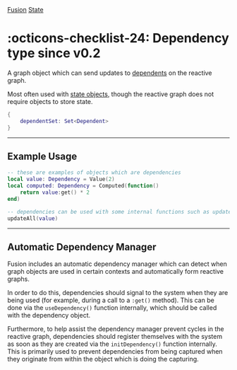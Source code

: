 <nav class="fusiondoc-api-breadcrumbs">
	<a href="../..">Fusion</a>
	<a href="..">State</a>
</nav>

<h1 class="fusiondoc-api-header" markdown>
	<span class="fusiondoc-api-icon" markdown>:octicons-checklist-24:</span>
	<span class="fusiondoc-api-name">Dependency</span>
	<span class="fusiondoc-api-pills">
		<span class="fusiondoc-api-pill-type">type</span>
		<span class="fusiondoc-api-pill-since">since v0.2</span>
	</span>
</h1>

A graph object which can send updates to [dependents](../dependent) on the
reactive graph.

Most often used with [state objects](../stateobject), though the reactive graph
does not require objects to store state.

```Lua
{
	dependentSet: Set<Dependent>
}
```

-----

## Example Usage

```Lua
-- these are examples of objects which are dependencies
local value: Dependency = Value(2)
local computed: Dependency = Computed(function()
	return value:get() * 2
end)

-- dependencies can be used with some internal functions such as updateAll()
updateAll(value)
```

-----

## Automatic Dependency Manager

Fusion includes an automatic dependency manager which can detect when graph
objects are used in certain contexts and automatically form reactive graphs.

In order to do this, dependencies should signal to the system when they are
being used (for example, during a call to a `:get()` method). This can be done
via the `useDependency()` function internally, which should be called with the
dependency object.

Furthermore, to help assist the dependency manager prevent cycles in the
reactive graph, dependencies should register themselves with the system as soon
as they are created via the `initDependency()` function internally. This is
primarily used to prevent dependencies from being captured when they originate
from within the object which is doing the capturing.